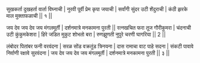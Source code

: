 सुखकर्ता दुखहर्ता वार्ता विघ्नाची |
नुरवी पूर्वी प्रेम कृपा जयाची |
सर्वांगी सुंदर उटी शेंदुराची |
कंठी झरके माल मुक्ताफळाची || १ ||

जय देव जय देव जय मंगलमूर्ती |
दर्शनमात्रे मनकामना पुरती || 
रत्नखचित फरा तूज गौरीकुमरा |
चंदनाची उटी कुंकुमकेशरा |
हिरे जडित मुकुट शोभतो बरा |
रुणझुणती नुपुरे चरणी घागरिया || 2 ||

लंबोदर पितांबर फनी वरवंदना |
सरळ सोंड वक्रतुंड त्रिनयना |
दास रामाचा वाट पाहे सदना |
संकटी पावावे निर्वाणी रक्षावे सुरवंदना |
जय देव जय देव जय मंगलमूर्ती |
दर्शनमात्रे मनकामना पुरती || ३ ||